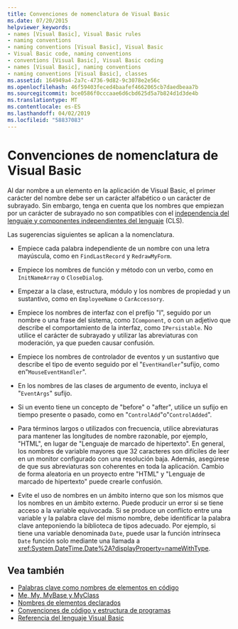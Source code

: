 ```yaml
---
title: Convenciones de nomenclatura de Visual Basic
ms.date: 07/20/2015
helpviewer_keywords:
- names [Visual Basic], Visual Basic rules
- naming conventions
- naming conventions [Visual Basic], Visual Basic
- Visual Basic code, naming conventions
- conventions [Visual Basic], Visual Basic coding
- names [Visual Basic], naming conventions
- naming conventions [Visual Basic], classes
ms.assetid: 164949a4-2a7c-4736-9d82-9c3078e2e56c
ms.openlocfilehash: 46f59403feced4baafef4662065cb7daedbeaa7b
ms.sourcegitcommit: bce0586f0cccaae6d6cbd625d5a7b824d1d3de4b
ms.translationtype: MT
ms.contentlocale: es-ES
ms.lasthandoff: 04/02/2019
ms.locfileid: "58837083"
---
```

# <a name="visual-basic-naming-conventions"></a>Convenciones de nomenclatura de Visual Basic
Al dar nombre a un elemento en la aplicación de Visual Basic, el primer carácter del nombre debe ser un carácter alfabético o un carácter de subrayado. Sin embargo, tenga en cuenta que los nombres que empiezan por un carácter de subrayado no son compatibles con el [independencia del lenguaje y componentes independientes del lenguaje](../../../standard/language-independence-and-language-independent-components.md) (CLS).  
  
 Las sugerencias siguientes se aplican a la nomenclatura.  
  
-   Empiece cada palabra independiente de un nombre con una letra mayúscula, como en `FindLastRecord` y `RedrawMyForm`.  
  
-   Empiece los nombres de función y método con un verbo, como en `InitNameArray` o `CloseDialog`.  
  
-   Empezar a la clase, estructura, módulo y los nombres de propiedad y un sustantivo, como en `EmployeeName` o `CarAccessory`.  
  
-   Empiece los nombres de interfaz con el prefijo "I", seguido por un nombre o una frase del sistema, como `IComponent`, o con un adjetivo que describe el comportamiento de la interfaz, como `IPersistable`. No utilice el carácter de subrayado y utilizar las abreviaturas con moderación, ya que pueden causar confusión.  
  
-   Empiece los nombres de controlador de eventos y un sustantivo que describe el tipo de evento seguido por el "`EventHandler`"sufijo, como en"`MouseEventHandler`".  
  
-   En los nombres de las clases de argumento de evento, incluya el "`EventArgs`" sufijo.  
  
-   Si un evento tiene un concepto de "before" o "after", utilice un sufijo en tiempo presente o pasado, como en "`ControlAdd`"o"`ControlAdded`".  
  
-   Para términos largos o utilizados con frecuencia, utilice abreviaturas para mantener las longitudes de nombre razonable, por ejemplo, "HTML", en lugar de "Lenguaje de marcado de hipertexto". En general, los nombres de variable mayores que 32 caracteres son difíciles de leer en un monitor configurado con una resolución baja. Además, asegúrese de que sus abreviaturas son coherentes en toda la aplicación. Cambio de forma aleatoria en un proyecto entre "HTML" y "Lenguaje de marcado de hipertexto" puede crearle confusión.  
  
-   Evite el uso de nombres en un ámbito interno que son los mismos que los nombres en un ámbito externo. Puede producir un error si se tiene acceso a la variable equivocada. Si se produce un conflicto entre una variable y la palabra clave del mismo nombre, debe identificar la palabra clave anteponiendo la biblioteca de tipos adecuado. Por ejemplo, si tiene una variable denominada `Date`, puede usar la función intrínseca `Date` función solo mediante una llamada a <xref:System.DateTime.Date%2A?displayProperty=nameWithType>.  
  
## <a name="see-also"></a>Vea también

- [Palabras clave como nombres de elementos en código](../../../visual-basic/programming-guide/program-structure/keywords-as-element-names-in-code.md)
- [Me, My, MyBase y MyClass](../../../visual-basic/programming-guide/program-structure/me-my-mybase-and-myclass.md)
- [Nombres de elementos declarados](../../../visual-basic/programming-guide/language-features/declared-elements/declared-element-names.md)
- [Convenciones de código y estructura de programas](../../../visual-basic/programming-guide/program-structure/program-structure-and-code-conventions.md)
- [Referencia del lenguaje Visual Basic](../../../visual-basic/language-reference/index.md)
